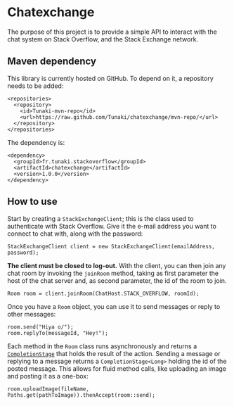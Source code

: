 # Chatexchange

The purpose of this project is to provide a simple API to interact with the chat system on Stack Overflow, and the Stack Exchange network.

## Maven dependency

This library is currently hosted on GitHub. To depend on it, a repository needs to be added:

    <repositories>
      <repository>
        <id>Tunaki-mvn-repo</id>
        <url>https://raw.github.com/Tunaki/chatexchange/mvn-repo/</url>
      </repository>
    </repositories>

The dependency is:

    <dependency>
      <groupId>fr.tunaki.stackoverflow</groupId>
      <artifactId>chatexchange</artifactId>
      <version>1.0.0</version>
    </dependency>

## How to use

Start by creating a `StackExchangeClient`; this is the class used to authenticate with Stack Overflow. Give it the e-mail address you want to connect to chat with, along with the password:

    StackExchangeClient client = new StackExchangeClient(emailAddress, password);

**The client must be closed to log-out.** With the client, you can then join any chat room by invoking the `joinRoom` method, taking as first parameter the host of the chat server and, as second parameter, the id of the room to join.

    Room room = client.joinRoom(ChatHost.STACK_OVERFLOW, roomId);

Once you have a `Room` object, you can use it to send messages or reply to other messages:

    room.send("Hiya o/");
    room.replyTo(messageId, "Hey!");

Each method in the `Room` class runs asynchronously and returns a [`CompletionStage`](https://docs.oracle.com/javase/8/docs/api/java/util/concurrent/CompletionStage.html) that holds the result of the action. Sending a message or replying to a message returns a `CompletionStage<Long>` holding the id of the posted message. This allows for fluid method calls, like uploading an image and posting it as a one-box:

    room.uploadImage(fileName, Paths.get(pathToImage)).thenAccept(room::send);
